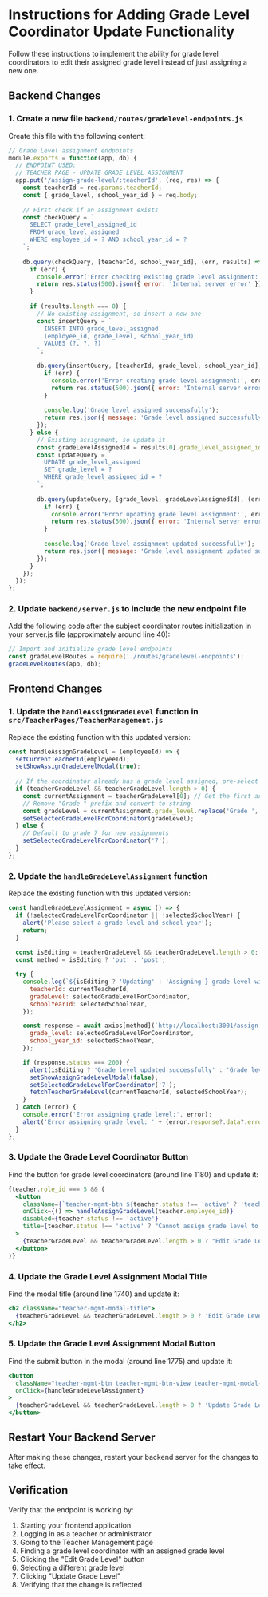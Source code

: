 # Instructions for Adding Grade Level Coordinator Update Functionality

Follow these instructions to implement the ability for grade level coordinators to edit their assigned grade level instead of just assigning a new one.

## Backend Changes

### 1. Create a new file `backend/routes/gradelevel-endpoints.js`

Create this file with the following content:

```javascript
// Grade Level assignment endpoints
module.exports = function(app, db) {
  // ENDPOINT USED:
  // TEACHER PAGE - UPDATE GRADE LEVEL ASSIGNMENT
  app.put('/assign-grade-level/:teacherId', (req, res) => {
    const teacherId = req.params.teacherId;
    const { grade_level, school_year_id } = req.body;
    
    // First check if an assignment exists
    const checkQuery = `
      SELECT grade_level_assigned_id 
      FROM grade_level_assigned 
      WHERE employee_id = ? AND school_year_id = ?
    `;
    
    db.query(checkQuery, [teacherId, school_year_id], (err, results) => {
      if (err) {
        console.error('Error checking existing grade level assignment:', err);
        return res.status(500).json({ error: 'Internal server error' });
      }
      
      if (results.length === 0) {
        // No existing assignment, so insert a new one
        const insertQuery = `
          INSERT INTO grade_level_assigned 
          (employee_id, grade_level, school_year_id) 
          VALUES (?, ?, ?)
        `;
        
        db.query(insertQuery, [teacherId, grade_level, school_year_id], (err, result) => {
          if (err) {
            console.error('Error creating grade level assignment:', err);
            return res.status(500).json({ error: 'Internal server error' });
          }
          
          console.log('Grade level assigned successfully');
          return res.json({ message: 'Grade level assigned successfully' });
        });
      } else {
        // Existing assignment, so update it
        const gradeLevelAssignedId = results[0].grade_level_assigned_id;
        const updateQuery = `
          UPDATE grade_level_assigned 
          SET grade_level = ? 
          WHERE grade_level_assigned_id = ?
        `;
        
        db.query(updateQuery, [grade_level, gradeLevelAssignedId], (err, result) => {
          if (err) {
            console.error('Error updating grade level assignment:', err);
            return res.status(500).json({ error: 'Internal server error' });
          }
          
          console.log('Grade level assignment updated successfully');
          return res.json({ message: 'Grade level assignment updated successfully' });
        });
      }
    });
  });
};
```

### 2. Update `backend/server.js` to include the new endpoint file

Add the following code after the subject coordinator routes initialization in your server.js file (approximately around line 40):

```javascript
// Import and initialize grade level endpoints
const gradeLevelRoutes = require('./routes/gradelevel-endpoints');
gradeLevelRoutes(app, db);
```

## Frontend Changes

### 1. Update the `handleAssignGradeLevel` function in `src/TeacherPages/TeacherManagement.js`

Replace the existing function with this updated version:

```javascript
const handleAssignGradeLevel = (employeeId) => {
  setCurrentTeacherId(employeeId);
  setShowAssignGradeLevelModal(true);
  
  // If the coordinator already has a grade level assigned, pre-select it
  if (teacherGradeLevel && teacherGradeLevel.length > 0) {
    const currentAssignment = teacherGradeLevel[0]; // Get the first assignment
    // Remove "Grade " prefix and convert to string
    const gradeLevel = currentAssignment.grade_level.replace('Grade ', '');
    setSelectedGradeLevelForCoordinator(gradeLevel);
  } else {
    // Default to grade 7 for new assignments
    setSelectedGradeLevelForCoordinator('7');
  }
};
```

### 2. Update the `handleGradeLevelAssignment` function 

Replace the existing function with this updated version:

```javascript
const handleGradeLevelAssignment = async () => {
  if (!selectedGradeLevelForCoordinator || !selectedSchoolYear) {
    alert('Please select a grade level and school year');
    return;
  }
  
  const isEditing = teacherGradeLevel && teacherGradeLevel.length > 0;
  const method = isEditing ? 'put' : 'post';

  try {
    console.log(`${isEditing ? 'Updating' : 'Assigning'} grade level with:`, {
      teacherId: currentTeacherId,
      gradeLevel: selectedGradeLevelForCoordinator,
      schoolYearId: selectedSchoolYear,
    });

    const response = await axios[method](`http://localhost:3001/assign-grade-level/${currentTeacherId}`, {
      grade_level: selectedGradeLevelForCoordinator,
      school_year_id: selectedSchoolYear,
    });

    if (response.status === 200) {
      alert(isEditing ? 'Grade level updated successfully' : 'Grade level assigned successfully');
      setShowAssignGradeLevelModal(false);
      setSelectedGradeLevelForCoordinator('7');
      fetchTeacherGradeLevel(currentTeacherId, selectedSchoolYear);
    }
  } catch (error) {
    console.error('Error assigning grade level:', error);
    alert('Error assigning grade level: ' + (error.response?.data?.error || error.message));
  }
};
```

### 3. Update the Grade Level Coordinator Button 

Find the button for grade level coordinators (around line 1180) and update it:

```jsx
{teacher.role_id === 5 && (
  <button 
    className={`teacher-mgmt-btn ${teacher.status !== 'active' ? 'teacher-mgmt-btn-disabled' : 'teacher-mgmt-btn-view'}`}
    onClick={() => handleAssignGradeLevel(teacher.employee_id)}
    disabled={teacher.status !== 'active'}
    title={teacher.status !== 'active' ? "Cannot assign grade level to archived employee" : ""}
  >
    {teacherGradeLevel && teacherGradeLevel.length > 0 ? "Edit Grade Level" : "Assign Grade Level"}
  </button>
)}
```

### 4. Update the Grade Level Assignment Modal Title

Find the modal title (around line 1740) and update it:

```jsx
<h2 className="teacher-mgmt-modal-title">
  {teacherGradeLevel && teacherGradeLevel.length > 0 ? 'Edit Grade Level' : 'Assign Grade Level'}
</h2>
```

### 5. Update the Grade Level Assignment Modal Button

Find the submit button in the modal (around line 1775) and update it:

```jsx
<button 
  className="teacher-mgmt-btn teacher-mgmt-btn-view teacher-mgmt-modal-button"
  onClick={handleGradeLevelAssignment}
>
  {teacherGradeLevel && teacherGradeLevel.length > 0 ? 'Update Grade Level' : 'Assign Grade Level'}
</button>
```

## Restart Your Backend Server

After making these changes, restart your backend server for the changes to take effect.

## Verification

Verify that the endpoint is working by:

1. Starting your frontend application
2. Logging in as a teacher or administrator
3. Going to the Teacher Management page
4. Finding a grade level coordinator with an assigned grade level
5. Clicking the "Edit Grade Level" button
6. Selecting a different grade level
7. Clicking "Update Grade Level"
8. Verifying that the change is reflected 